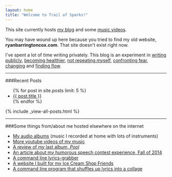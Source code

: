 ```yaml
---
layout: home
title: "Welcome to Trail of Sparks!"
---
```

This site currently hosts [my blog](/posts) and some [music videos](music).

You may have wound up here because you tried to find my old website, **ryanbarringtoncox.com**. That site doesn't exist right now.

I've spent a lot of time writing privately.  This blog is an experiment in [writing publicly](/meta-blog/), [becoming healthier](/sleep-nutrition-exercise/), [not repeating myself](/keeping-it-dry/), [confronting fear](/public-speaking-and-living-with-fear/), [changing](/shifting-intent/) and [finding flow](/flow-breaker/).

--------

###Recent Posts
<ul>
  {% for post in site.posts limit: 5 %}  
    <li><a href="{{ site.url }}{{ post.url }}">{{ post.title }}</a></li>
  {% endfor %}
</ul>

{% include _view-all-posts.html %}
_______

###Some things from/about me hosted elsewhere on the internet

- [My audio albums](https://ryanbarringtoncox.bandcamp.com/) (music I recorded at home with lots of instruments)
- [More youtube videos of my music](https://www.youtube.com/user/ryanbarrybarrry)
- [A review of my last album, *Pool*](http://allimarshall.tumblr.com/post/73630833953/playing-pool-with-ryan-barrington-cox)
- [An article about my humorous speech contest experience, Fall of 2014](https://mountainx.com/blogwire/asheville-toastmasters-club-436-members-take-prizes-in-nc-district-competition/)
- [A command line lyrics-grabber](https://github.com/ryanbarringtoncox/command_line_lyrics)
- [A website I built for my Ice Cream Shop Friends](http://thehopicecreamcafe.com/)
- [A command line program that shuffles up lyrics into a collage](https://github.com/ryanbarringtoncox/lyric-shuffler)
